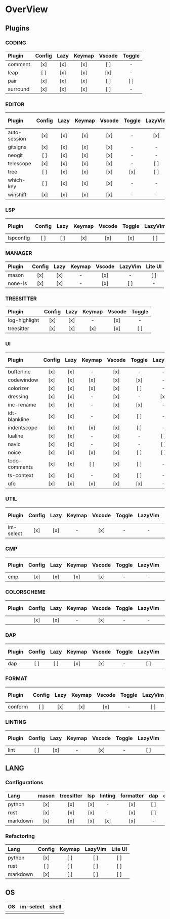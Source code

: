 # OverView

## Plugins

### CODING

| Plugin   | Config | Lazy | Keymap | Vscode | Toggle |
| :------- | :----: | :--: | :----: | :----: | :----: |
| comment  |  [x]   | [x]  |  [x]   |  [ ]   |   -    |
| leap     |  [ ]   | [x]  |  [x]   |  [x]   |   -    |
| pair     |  [x]   | [x]  |  [x]   |  [ ]   |  [ ]   |
| surround |  [x]   | [x]  |  [x]   |  [ ]   |   -    |

### EDITOR

| Plugin       | Config | Lazy | Keymap | Vscode | Toggle | LazyVim | Lite UI |
| :----------- | :----: | :--: | :----: | :----: | :----: | :-----: | :-----: |
| auto-session |  [x]   | [x]  |  [x]   |  [x]   |   -    |   [x]   |   [ ]   |
| gitsigns     |  [x]   | [x]  |  [x]   |  [x]   |   -    |    -    |   [ ]   |
| neogit       |  [ ]   | [x]  |  [x]   |  [x]   |   -    |    -    |    -    |
| telescope    |  [x]   | [x]  |  [x]   |  [x]   |   -    |   [ ]   |   [ ]   |
| tree         |  [ ]   | [x]  |  [x]   |  [x]   |  [x]   |   [ ]   |   [ ]   |
| which-key    |  [ ]   | [x]  |  [x]   |  [x]   |   -    |    -    |    -    |
| winshift     |  [x]   | [x]  |  [x]   |  [x]   |   -    |    -    |    -    |

### LSP

| Plugin    | Config | Lazy | Keymap | Vscode | Toggle | LazyVim | Lite UI |
| :-------- | :----: | :--: | :----: | :----: | :----: | :-----: | :-----: |
| lspconfig |  [ ]   | [ ]  |  [x]   |  [x]   |  [x]   |   [ ]   |   [ ]   |

### MANAGER

| Plugin  | Config | Lazy | Keymap | Vscode | LazyVim | Lite UI |
| :------ | :----: | :--: | :----: | :----: | :-----: | :-----: |
| mason   |  [x]   | [x]  |   -    |  [x]   |    -    |   [ ]   |
| none-ls |  [x]   | [x]  |   -    |  [x]   |   [ ]   |    -    |

### TREESITTER

| Plugin        | Config | Lazy | Keymap | Vscode | Toggle |
| :------------ | :----: | :--: | :----: | :----: | :----: |
| log-highlight |  [x]   | [x]  |   -    |  [x]   |   -    |
| treesitter    |  [x]   | [x]  |  [x]   |  [x]   |  [ ]   |

### UI

| Plugin        | Config | Lazy | Keymap | Vscode | Toggle | LazyVim | Lite UI |
| :------------ | :----: | :--: | :----: | :----: | :----: | :-----: | :-----: |
| bufferline    |  [x]   | [x]  |   -    |  [x]   |   -    |    -    |   [ ]   |
| codewindow    |  [x]   | [x]  |  [x]   |  [x]   |  [x]   |    -    |    -    |
| colorizer     |  [x]   | [x]  |  [x]   |  [x]   |  [ ]   |    -    |    -    |
| dressing      |  [x]   | [x]  |   -    |  [x]   |   -    |   [x]   |    -    |
| inc-rename    |  [x]   | [x]  |   -    |  [x]   |  [x]   |    -    |    -    |
| idt-blankline |  [x]   | [x]  |   -    |  [x]   |  [ ]   |    -    |    -    |
| indentscope   |  [x]   | [x]  |  [x]   |  [x]   |  [ ]   |    -    |    -    |
| lualine       |  [x]   | [x]  |   -    |  [x]   |   -    |   [ ]   |   [ ]   |
| navic         |  [x]   | [x]  |   -    |  [x]   |   -    |   [ ]   |   [ ]   |
| noice         |  [x]   | [x]  |  [x]   |  [x]   |  [ ]   |   [ ]   |   [ ]   |
| todo-comments |  [x]   | [x]  |  [ ]   |  [x]   |  [ ]   |    -    |   [ ]   |
| ts-context    |  [x]   | [x]  |   -    |  [x]   |  [ ]   |    -    |    -    |
| ufo           |  [x]   | [x]  |  [x]   |  [x]   |  [x]   |    -    |   [ ]   |

### UTIL

| Plugin    | Config | Lazy | Keymap | Vscode | Toggle | LazyVim | Lite UI |
| :-------- | :----: | :--: | :----: | :----: | :----: | :-----: | :-----: |
| im-select |  [x]   | [x]  |   -    |  [x]   |   -    |    -    |    -    |

### CMP

| Plugin | Config | Lazy | Keymap | Vscode | Toggle | LazyVim | Lite UI |
| :----- | :----: | :--: | :----: | :----: | :----: | :-----: | :-----: |
| cmp    |  [x]   | [x]  |  [x]   |  [x]   |   -    |    -    |   [ ]   |

### COLORSCHEME

| Plugin | Config | Lazy | Keymap | Vscode | Toggle | LazyVim | Lite UI |
| :----- | :----: | :--: | :----: | :----: | :----: | :-----: | :-----: |
|        |  [x]   | [x]  |   -    |  [x]   |   -    |    -    |    -    |

### DAP

| Plugin | Config | Lazy | Keymap | Vscode | Toggle | LazyVim | Lite UI |
| :----- | :----: | :--: | :----: | :----: | :----: | :-----: | :-----: |
| dap    |  [ ]   | [ ]  |  [x]   |  [x]   |   -    |   [ ]   |   [ ]   |

### FORMAT

| Plugin  | Config | Lazy | Keymap | Vscode | Toggle | LazyVim | Lite UI |
| :------ | :----: | :--: | :----: | :----: | :----: | :-----: | :-----: |
| conform |  [ ]   | [x]  |  [x]   |  [x]   |   -    |   [ ]   |    -    |

### LINTING

| Plugin | Config | Lazy | Keymap | Vscode | Toggle | LazyVim | Lite UI |
| :----- | :----: | :--: | :----: | :----: | :----: | :-----: | :-----: |
| lint   |  [ ]   | [x]  |   -    |  [x]   |   -    |   [ ]   |    -    |

## LANG

### Configurations

| Lang     | mason | treesitter | lsp | linting | formatter | dap | others |
| :------- | :---: | :--------: | :-: | :-----: | :-------: | :-: | :----: |
| python   |  [x]  |    [x]     | [x] |    -    |    [x]    | [ ] |  [ ]   |
| rust     |  [x]  |    [x]     | [x] |    -    |    [x]    | [ ] |  [ ]   |
| markdown |  [x]  |    [x]     | [x] |   [x]   |    [x]    |  -  |  [x]   |

### Refactoring

| Lang     | Config | Keymap | LazyVim | Lite UI |
| :------- | :----: | :----: | :-----: | :-----: |
| python   |  [x]   |  [ ]   |   [ ]   |   [ ]   |
| rust     |  [ ]   |  [ ]   |   [ ]   |   [ ]   |
| markdown |  [x]   |  [ ]   |   [ ]   |   [ ]   |

## OS

| OS  | im-select | shell |
| :-- | :-------: | :---: |
|     |           |       |
